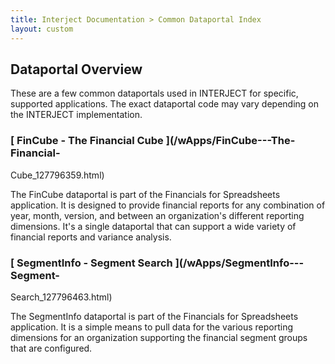 ```yaml
---
title: Interject Documentation > Common Dataportal Index
layout: custom
---
```

##  **Dataportal Overview**

  

These are a few common dataportals used in INTERJECT for specific, supported
applications. The exact dataportal code may vary depending on the INTERJECT
implementation.

###  [ FinCube - The Financial Cube ](/wApps/FinCube---The-Financial-
Cube_127796359.html)

The FinCube dataportal is part of the Financials for Spreadsheets application.
It is designed to provide financial reports for any combination of year,
month, version, and between an organization's different reporting dimensions.
It's a single dataportal that can support a wide variety of financial reports
and variance analysis.

###  [ SegmentInfo - Segment Search ](/wApps/SegmentInfo---Segment-
Search_127796463.html)

The SegmentInfo dataportal is part of the Financials for Spreadsheets
application. It is a simple means to pull data for the various reporting
dimensions for an organization supporting the financial segment groups that
are configured.


